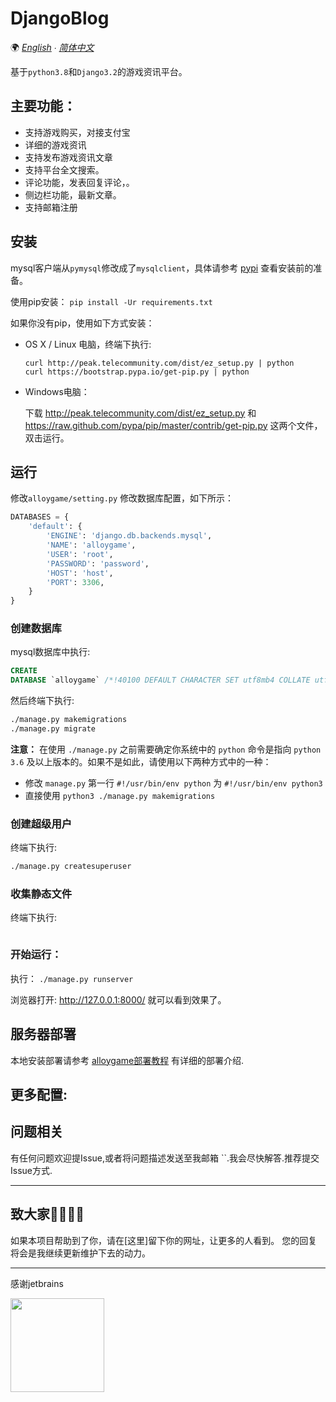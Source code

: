 # DjangoBlog

🌍
*[English](/docs/README-en.md) ∙ [简体中文](README.md)*

基于`python3.8`和`Django3.2`的游戏资讯平台。


## 主要功能：

- 支持游戏购买，对接支付宝
- 详细的游戏资讯
- 支持发布游戏资讯文章
- 支持平台全文搜索。
- 评论功能，发表回复评论，。
- 侧边栏功能，最新文章。
- 支持邮箱注册


## 安装

mysql客户端从`pymysql`修改成了`mysqlclient`，具体请参考 [pypi](https://pypi.org/project/mysqlclient/) 查看安装前的准备。

使用pip安装： `pip install -Ur requirements.txt`

如果你没有pip，使用如下方式安装：

- OS X / Linux 电脑，终端下执行:

    ```
    curl http://peak.telecommunity.com/dist/ez_setup.py | python
    curl https://bootstrap.pypa.io/get-pip.py | python
    ```

- Windows电脑：

  下载 http://peak.telecommunity.com/dist/ez_setup.py 和 https://raw.github.com/pypa/pip/master/contrib/get-pip.py
  这两个文件，双击运行。

## 运行

修改`alloygame/setting.py` 修改数据库配置，如下所示：

```python
DATABASES = {
    'default': {
        'ENGINE': 'django.db.backends.mysql',
        'NAME': 'alloygame',
        'USER': 'root',
        'PASSWORD': 'password',
        'HOST': 'host',
        'PORT': 3306,
    }
}
```

### 创建数据库

mysql数据库中执行:

```sql
CREATE
DATABASE `alloygame` /*!40100 DEFAULT CHARACTER SET utf8mb4 COLLATE utf8mb4_unicode_ci */;
```

然后终端下执行:

```bash
./manage.py makemigrations
./manage.py migrate
```

**注意：** 在使用 `./manage.py` 之前需要确定你系统中的 `python` 命令是指向 `python 3.6` 及以上版本的。如果不是如此，请使用以下两种方式中的一种：

- 修改 `manage.py` 第一行 `#!/usr/bin/env python` 为 `#!/usr/bin/env python3`
- 直接使用 `python3 ./manage.py makemigrations`

### 创建超级用户

终端下执行:

```bash
./manage.py createsuperuser
```


### 收集静态文件

终端下执行:

```bash

```

### 开始运行：

执行： `./manage.py runserver`

浏览器打开: http://127.0.0.1:8000/  就可以看到效果了。

## 服务器部署

本地安装部署请参考 [alloygame部署教程](#)
有详细的部署介绍.



## 更多配置:

## 问题相关

有任何问题欢迎提Issue,或者将问题描述发送至我邮箱 ``.我会尽快解答.推荐提交Issue方式.

---

## 致大家🙋‍♀️🙋‍♂️

如果本项目帮助到了你，请在[这里]留下你的网址，让更多的人看到。 您的回复将会是我继续更新维护下去的动力。




---

感谢jetbrains
<div>    
<a href="https://www.jetbrains.com/?from=DjangoBlog"><img src="https://resource.lylinux.net/image/2020/07/01/logo.png" width="150" height="150"></a>
</div>
